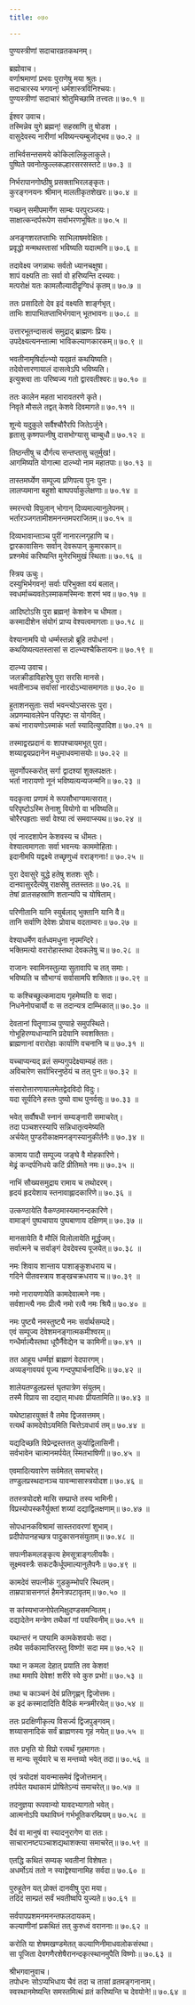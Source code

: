 ```yaml
---
title: ०७०

---
```

पुण्यस्त्रीणां सदाचारव्रतकथनम्।  
  
ब्रह्मोवाच।  
वर्णाश्रमाणां प्रभवः पुराणेषु मया श्रुतः।  
सदाचारस्य भगवन्! धर्मशास्त्रविनिश्चयः।  
पुण्यस्त्रीणां सदाचारं श्रोतुमिच्छामि तत्त्वतः॥ ७०.१ ॥  
  
ईश्वर उवाच।  
तस्मिन्नेव युगे ब्रह्मन्! सहस्राणि तु षोडश ।  
वासुदेवस्य नारीणां भविष्यन्त्यम्बुजोद्भव॥ ७०.२ ॥  
  
ताभिर्वसन्तसमये कोकिलालिकुलाकुले।  
पुष्पिते पवनोत्फुल्लकल्हारसरसस्तटे॥ ७०.३ ॥  
  
निर्भरापानगोष्ठीषु प्रसक्ताभिरलङ्कृतः।  
कुरङ्गनयनः श्रीमान् मालतीकृतशेखरः॥ ७०.४ ॥  
  
गच्छन् समीपमार्गेण साम्बः परपुरञ्जयः।  
साक्षात्कन्दर्परूपेण सर्वाभरणभूषितः॥ ७०.५ ॥  
  
अनङ्गशरतप्ताभिः साभिलाषमवेक्षितः।  
प्रवृद्धो मन्मथस्तासां भविष्यति यदात्मनि॥ ७०.६ ॥  
  
तदावेक्ष्य जगन्नाथः सर्वतो ध्यानचक्षुषा।  
शापं वक्ष्यति ताः सर्वा वो हरिष्यन्ति दस्यवः।  
मत्परोक्षं यतः कामलौल्यादीद्रृग्विधं कृतम्॥ ७०.७ ॥  
  
ततः प्रसादितो देव इदं वक्ष्यति शार्ङ्गभृत्।  
ताभिः शापाभितप्ताभिर्भगवान्‌ भूतभावनः॥ ७०.८ ॥  
  
उत्तारभूतन्दासत्वं समुद्राद्‌ ब्राह्मणः प्रियः।  
उपदेक्ष्यत्यनन्तात्मा भाविकल्याणकारकम्॥ ७०.९ ॥  
  
भवतीनामृषिर्दाल्भ्यो यद्‌व्रतं कथयिष्यति।  
तदेवोत्तारणायालं दासत्वेऽपि भविष्यति।  
इत्युक्त्वा ताः परिष्वज्य गतो द्वारवतीश्वरः॥ ७०.१० ॥  
  
ततः कालेन महता भारावतरणे कृते।  
निवृते मौसले तद्वत् केशवे दिवमागते॥ ७०.११ ॥  
  
शून्ये यदुकुले सर्वैश्चौरैरपि जितेऽर्जुने।  
हृतासु कृष्णपत्नीषु दासभोग्यासु चाम्बुधौ॥ ७०.१२ ॥  
  
तिष्ठन्तीषु च दौर्गत्य सन्तप्तासु चतुर्मुख!।  
आगमिष्यति योगात्मा दाल्भ्यो नाम महातपाः॥ ७०.१३ ॥  
  
तास्तमर्घ्येण सम्पूज्य प्रणिपत्य पुनः पुनः।  
लालप्यमाना बहुशो बाष्पपर्याकुलेक्षणाः॥ ७०.१४ ॥  
  
स्मरन्त्यो विपुलान् भोगान् दिव्यमाल्यानुलेपनम्।  
भर्तारञ्जगतामीशमनन्तमपराजितम्॥ ७०.१५ ॥  
  
दिव्यभावान्ताञ्च पुरीं नानारत्नगृहाणि च।  
द्वारकावासिनः सर्वान्‌ देवरूपान् कुमारकान्॥  
प्रश्नमेवं करिष्यन्ति मुनेरभिमुखं स्थिताः॥ ७०.१६ ॥  
  
स्त्रिय ऊचुः।  
दस्युभिर्भगवन्! सर्वाः परिभुक्ता वयं बलात्।  
स्वधर्माच्च्यवतेऽस्माकमस्मिन्वः शरणं भव॥ ७०.१७ ॥  
  
आदिष्टोऽसि पुरा ब्रह्मन्! केशवेन च धीमता।  
कस्मादीशेन संयोगं प्राप्य वेश्यत्वमागताः॥ ७०.१८ ॥  
  
वेश्यानामपि यो धर्म्मस्तन्नो ब्रूहि तपोधन!।  
कथयिष्यत्यतस्तासां स दाल्भ्यश्चैकितायनः॥ ७०.१९ ॥  
  
दाल्भ्य उवाच।  
जलक्रीडाविहारेषु पुरा सरसि मानसे।  
भवतीनाञ्च सर्वासां नारदोऽभ्यासमागतः॥ ७०.२० ॥  
  
हुताशनसुताः सर्वा भवन्त्योऽप्सरसः पुरा।  
अप्रणम्यावलेपेन परिपृष्टः स योगवित्।  
कथं नारायणोऽस्माकं भर्ता स्यादित्युपादिश॥ ७०.२१ ॥  
  
तस्माद्वरप्रदानं वः शापश्चायमभूत् पुरा।  
शय्याद्वयप्रदानेन मधुमाधवमासयोः॥ ७०.२२ ॥  
  
सुवर्णोपस्करोत्‌ सर्गा द्वादश्यां शुक्लपक्षतः।  
भर्ता नारायणो नूनं भविष्यत्यन्यजन्मनि॥ ७०.२३ ॥  
  
यदकृत्वा प्रणामं मे रूपसौभाग्यमत्सरात्।  
परिपृष्टोऽस्मि तेनाशु वियोगो वा भविष्यति॥  
चोरैरपहृताः सर्वा वेश्या त्वं समवाप्स्यथ॥ ७०.२४ ॥  
  
एवं नारदशापेन केशवस्य च धीमतः।  
वेश्यात्वमागताः सर्वा भवन्त्यः काममोहिताः।  
इदानीमपि यद्वक्ष्ये तच्छृणुध्वं वराङ्गनाः!॥ ७०.२५ ॥  
  
पुरा देवासुरे युद्धे हतेषु शतशः सुरैः।  
दानवासुरदैत्येषु राक्षसेषु ततस्ततः॥ ७०.२६ ॥  
तेषां व्रातसहस्राणि शतान्यपि च योषिताम्।  
  
परिणीतानि यानि स्युर्बलाद् भुक्तानि यानि वै॥  
तानि सर्वाणि देवेशः प्रोवाच वदताम्वरः॥ ७०.२७ ॥  
  
वेश्याधर्मेण वर्तध्वमधुना नृपमन्दिरे।  
भक्तिमत्यो वरारोहास्तथा देवकलेषु च॥ ७०.२८ ॥  
  
राजानः स्वामिनस्तुल्या सुतावापि च तत् समाः।  
भविष्यति च सौभाग्यं सर्वासामपि शक्तितः॥ ७०.२९ ॥  
  
यः कश्चिच्छुल्कमादाय गृहमेष्यति वः सदा।  
निधनेनोपचार्यो वः स तदान्यत्र दाम्भिकात्॥ ७०.३० ॥  
  
देवतानां पितॄणाञ्च पुण्याहे समुपस्थिते।  
गोभूहिरण्यधान्यानि प्रदेयानि स्वशक्तितः।  
ब्राह्मणानां वरारोहाः कार्याणि वचनानि च॥ ७०.३१ ॥  
  
यच्चाप्यन्यद् व्रतं सम्यगुपदेक्ष्याम्यहं ततः।  
अविचारेण सर्वाभिरनुष्ठेयं च तत् पुनः॥ ७०.३२ ॥  
  
संसारोत्तारणायालमेतद्वेदविदो विदुः।  
यदा सूर्यदिने हस्तः पुष्यो वाथ पुनर्वसुः॥ ७०.३३ ॥  
  
भवेत्‌ सर्वौषधी स्नानं सम्यङ्‌नारी समाचरेत्।  
तदा पञ्चशरस्यापि सन्निधातृत्वमेष्यति  
अर्चयेत् पुण्डरीकाक्षमनङ्गस्यानुकीर्तनैः॥ ७०.३४ ॥  
  
कामाय पादौ सम्पूज्य जङ्घे वै मोहकारिणे।  
मेढ्रं कन्दर्पनिधये कटिं प्रीतिमते नमः॥ ७०.३५ ॥  
  
नाभिं सौख्यसमुद्राय रामाय च तथोदरम्।  
हृदयं हृदयेशाय स्तनावाह्लादकारिणे॥ ७०.३६ ॥  
  
उत्कण्ठायेति वैकण्ठमास्यमानन्दकारिणे।  
वामाङ्गं पुष्पचापाय पुष्पबाणाय दक्षिणम्॥ ७०.३७ ॥  
  
मानसायेति वै मौलिं विलोलायेति मूर्द्धजम्।  
सर्वात्मने च सर्वाङ्गं देवदेवस्य पूजयेत्॥ ७०.३८ ॥  
  
नमः शिवाय शान्ताय पाशाङ्कुशधराय च।  
गदिने पीतवस्त्राय शङ्खचक्रधराय च॥ ७०.३९ ॥  
  
नमो नारायणायेति कामदेवात्मने नमः।  
सर्वशान्त्यै नमः प्रीत्यै नमो रत्यै नमः श्रियै॥ ७०.४० ॥  
  
नमः पुष्ट्यै नमस्तुष्ट्यै नमः सर्वार्थसम्पदे।  
एवं सम्पूज्य देवेशमनङ्गात्मकमीश्वरम्॥  
गन्धैर्माल्यैस्तथा धूपैर्नैवेद्येन च कामिनी॥ ७०.४१ ॥  
  
तत आहूय धर्म्मज्ञं ब्राह्मणं वेदपारगम्।  
अव्यङ्गावयवं पूज्य गन्दपुष्पार्चनादिभिः॥ ७०.४२ ॥  
  
शालेयतण्डुलप्रस्तं घृतपात्रेण संयुतम्।  
तस्मै विप्राय सा दद्यात् माधवः प्रीयतामिति॥ ७०.४३ ॥  
  
यथेष्टाहारयुक्तं वै तमेव द्विजसत्तमम्।  
रत्यर्थं कामदेवोऽयमिति चित्तेऽवधार्य तम्॥ ७०.४४ ॥  
  
यद्यदिच्छति विप्रेन्द्रस्तत्तत् कुर्याद्विलासिनी।  
सर्वभावेन चात्मानमर्पयेत् स्मितभाषिणी॥ ७०.४५ ॥  
  
एवमादित्यवारेण सर्वमेतत् समाचरेत्।  
तण्डुलप्रस्थदानञ्च यावन्मासास्त्रयोदश॥ ७०.४६ ॥  
  
ततस्त्रयोदशे मासि सम्प्राप्ते तस्य भामिनी।  
विप्रस्योपस्करैर्युक्तां शय्यां दद्याद्विलक्षणाम्॥ ७०.४७ ॥  
  
सोपधानकविश्रामां सास्तरावरणां शुभाम्।  
प्रदीपोपानहच्छत्र पादुकासनसंयुताम्॥ ७०.४८ ॥  
  
सपत्नीकमलङ्कृत्य हेमसूत्राङ्गलीयकैः।  
सूक्ष्मवस्त्रैः सकटकैर्धूपमाल्यानुलैपनैः॥ ७०.४९ ॥  
  
कामदेवं सपत्नीकं गुडकुम्भोपरि स्थितम्।  
ताम्रपात्रासनगतं हैमनेत्रपटावृतम्॥ ७०.५० ॥  
  
स कांस्यभाजनोपेतमिक्षुदण्डसमन्वितम्।  
दद्यादेतेन मन्त्रेण तथैकां गां पयस्विनीम्॥ ७०.५१ ॥  
  
यथान्तरं न पश्यामि कामकेशवयोः सदा।  
तथैव सर्वकामाप्तिरस्तु विष्णो! सदा मम॥ ७०.५२ ॥  
  
यथा न कमला देहात् प्रयाति तव केशव!  
तथा ममापि देवेश! शरीरे स्वे कुरु प्रभो!॥ ७०.५३ ॥  
  
तथा च काञ्चनं देवं प्रतिगृह्णन् द्विजोत्तमः।  
क इदं कस्मादादिति वैदिकं मन्त्रमीरयेत्॥ ७०.५४ ॥  
  
ततः प्रदक्षिणीकृत्य विसर्ज्य द्विजपुङ्गवम्।  
शय्यासनादिकं सर्वं ब्राह्मणस्य गृहं नयेत्॥ ७०.५५ ॥  
  
ततः प्रभृति यो विप्रो रत्यर्थं गृहमागतः।  
स मान्यः सूर्यवारे च स मन्तव्यो भवेत् तदा॥ ७०.५६ ॥  
  
एवं त्रयोदशं यावन्मासमेवं द्विजोत्तमान्।  
तर्पयेत यथाकामं प्रोषितेऽन्यं समाचरेत्॥ ७०.५७ ॥  
  
तदनुज्ञया रूपवान्यो यावदभ्यागतो भवेत्।  
आत्मनोऽपि यथाविघ्नं गर्भभूतिकरम्प्रियम्॥ ७०.५८ ॥  
  
दैवं वा मानुषं वा स्यादनुरागेण वा ततः।  
साचारानष्टपञ्चाशद्यथाशक्त्या समाचरेत्॥ ७०.५९ ॥  
  
एतद्धि कथितं सम्यक् भवतीनां विशेषतः।  
अधर्मोऽयं ततो न स्याद्वेश्यानामिह सर्वदा॥ ७०.६० ॥  
  
पुरुहूतेन यत् प्रोक्तं दानवीषु पुरा मया।  
तदिदं साम्प्रतं सर्वं भवतीष्वपि युज्यते॥ ७०.६१ ॥  
  
सर्वपापप्रशमनमनन्तफलदायकम्।  
कल्याणीनां प्रकथितं तत् कुरुध्वं वराननाः॥ ७०.६२ ॥  
  
करोति या शेषमखण्डमेतत् कल्याणिनीमाधवलोकसंस्था।  
सा पूजिता देवगणैरशेषैरानन्दकृत्स्थानमुपैति विष्णोः॥ ७०.६३ ॥  
  
श्रीभगवानुवाच।  
तपोधनः सोऽप्यभिधाय चैवं तदा च तासां व्रतमङ्गनानाम्।  
स्वस्थानमेष्यन्ति समस्तमित्थं व्रतं करिष्यन्ति च देवयोने!॥ ७०.६४ ॥